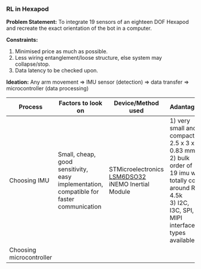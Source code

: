 ### RL in Hexapod
**Problem Statement:** To integrate 19 sensors of an eighteen DOF Hexapod and recreate the exact orientation of the bot in a computer.

**Constraints:**
1. Minimised price as much as possible.
2. Less wiring entanglement/loose structure, else system may collapse/stop.
3. Data latency to be checked upon.

**Ideation:**
Any arm movement => IMU sensor (detection) => data transfer => microcontroller (data processing)

Process | Factors to look on | Device/Method used | Adantages | Disadvantages
--------|--------------------|--------------------|-----------|--------------
Choosing IMU | Small, cheap, good sensitivity, easy implementation, compatible for faster communication | STMicroelectronics [LSM6DSO32](https://www.mouser.in/datasheet/2/389/lsm6dso32-1815462.pdf) iNEMO Inertial Module | 1) very small and compact - 2.5 x 3 x 0.83 mm <br/> 2) bulk order of 19 imu will totally cost around Rs. 4.5k <br/> 3) I2C, I3C, SPI, MIPI interface types available | Wiring maybe difficult as device is too small
Choosing microcontroller | 
